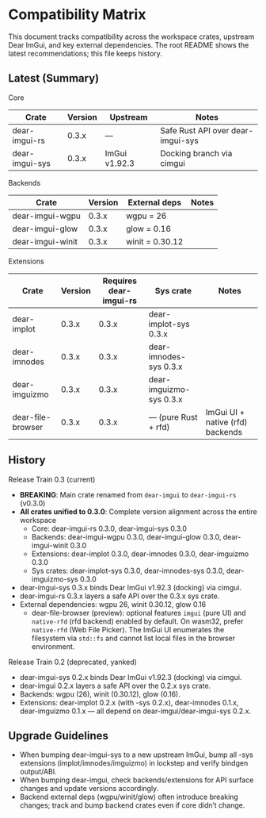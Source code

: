 # Compatibility Matrix

This document tracks compatibility across the workspace crates, upstream Dear ImGui, and key external dependencies. The root README shows the latest recommendations; this file keeps history.

## Latest (Summary)

Core

| Crate           | Version | Upstream        | Notes                                     |
|-----------------|---------|-----------------|-------------------------------------------|
| dear-imgui-rs   | 0.3.x   | —               | Safe Rust API over dear-imgui-sys         |
| dear-imgui-sys  | 0.3.x   | ImGui v1.92.3   | Docking branch via cimgui                 |

Backends

| Crate            | Version | External deps      | Notes |
|------------------|---------|--------------------|-------|
| dear-imgui-wgpu  | 0.3.x   | wgpu = 26          |       |
| dear-imgui-glow  | 0.3.x   | glow = 0.16        |       |
| dear-imgui-winit | 0.3.x   | winit = 0.30.12    |       |

Extensions

| Crate         | Version | Requires dear-imgui-rs | Sys crate               | Notes |
|---------------|---------|------------------------|-------------------------|-------|
| dear-implot   | 0.3.x   | 0.3.x                  | dear-implot-sys 0.3.x   |       |
| dear-imnodes  | 0.3.x   | 0.3.x                  | dear-imnodes-sys 0.3.x  |       |
| dear-imguizmo | 0.3.x   | 0.3.x                  | dear-imguizmo-sys 0.3.x |       |
| dear-file-browser | 0.3.x | 0.3.x               | — (pure Rust + rfd)     | ImGui UI + native (rfd) backends |

## History

Release Train 0.3 (current)

- **BREAKING**: Main crate renamed from `dear-imgui` to `dear-imgui-rs` (v0.3.0)
- **All crates unified to 0.3.0**: Complete version alignment across the entire workspace
  - Core: dear-imgui-rs 0.3.0, dear-imgui-sys 0.3.0
  - Backends: dear-imgui-wgpu 0.3.0, dear-imgui-glow 0.3.0, dear-imgui-winit 0.3.0
  - Extensions: dear-implot 0.3.0, dear-imnodes 0.3.0, dear-imguizmo 0.3.0
  - Sys crates: dear-implot-sys 0.3.0, dear-imnodes-sys 0.3.0, dear-imguizmo-sys 0.3.0
- dear-imgui-sys 0.3.x binds Dear ImGui v1.92.3 (docking) via cimgui.
- dear-imgui-rs 0.3.x layers a safe API over the 0.3.x sys crate.
- External dependencies: wgpu 26, winit 0.30.12, glow 0.16
  - dear-file-browser (preview): optional features `imgui` (pure UI) and `native-rfd` (rfd backend) enabled by default. On wasm32, prefer `native-rfd` (Web File Picker). The ImGui UI enumerates the filesystem via `std::fs` and cannot list local files in the browser environment.

Release Train 0.2 (deprecated, yanked)

- dear-imgui-sys 0.2.x binds Dear ImGui v1.92.3 (docking) via cimgui.
- dear-imgui 0.2.x layers a safe API over the 0.2.x sys crate.
- Backends: wgpu (26), winit (0.30.12), glow (0.16).
- Extensions: dear-implot 0.2.x (with -sys 0.2.x), dear-imnodes 0.1.x, dear-imguizmo 0.1.x — all depend on dear-imgui/dear-imgui-sys 0.2.x.

## Upgrade Guidelines

- When bumping dear-imgui-sys to a new upstream ImGui, bump all -sys extensions (implot/imnodes/imguizmo) in lockstep and verify bindgen output/ABI.
- When bumping dear-imgui, check backends/extensions for API surface changes and update versions accordingly.
- Backend external deps (wgpu/winit/glow) often introduce breaking changes; track and bump backend crates even if core didn’t change.

